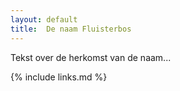 ```yaml
---
layout: default
title:  De naam Fluisterbos
---
```

Tekst over de herkomst van de naam...

{% include links.md %}
